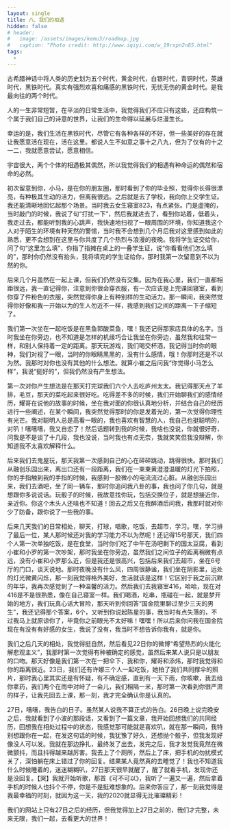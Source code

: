 ```yaml
---
layout: single
title: 八、我们的相遇
hidden: false
# header:
#   image: /assets/images/kemu3/roadmap.jpg
#   caption: "Photo credit: http://www.iqiyi.com/w_19rxpn2n85.html"
tags:
  - 
---
```


古希腊神话中将人类的历史划为五个时代，黄金时代，白银时代，青铜时代，英雄时代，黑铁时代。真实有强烈欢喜和痛感的黑铁时代，无忧无伤的黄金时代。是我最向往的两个时代。

人的一生非常短暂，在平淡的日常生活中，我觉得我们不应只有这些，还应构筑一个属于我们自己的诗意的世界，让我们的生命得以延展与烂漫生长。

幸运的是，我们生活在黑铁时代，尽管它有各种各样的不好，但一些美好的存在就让我愿意活在现在，活在这里。都说人生不如意之事十之八九，但为了仅有的十之一二，我就愿意尝试，愿意相信。

宇宙很大，两个个体的相遇极其偶然，所以我觉得我们的相遇有种命运的偶然和宿命的必然。

初次留意到你，小马，是在你的朋友圈，那时看到了你的毕业照，觉得你长得很漂亮，有种极其生动的活力，但离我很远。之后就是去了学校，我向你上交学生证。我还能清晰地回忆起那个场景。当时我去女生寝室823，有点紧张。门是虚掩的，当时敲门的时候，我说了句“打扰一下”，然后我就进去了，看到你站着，低着头，我走过去，都能听到我的心跳声，我快速地扫视了一眼周围的环境，你知道我这个人对于陌生的环境有种天然的警惕，当时我不会想到几个月后我对这里感到如此的熟悉，更不会想到在这里与你共度了几个热烈与浪漫的夜晚。我将学生证交给你，问了句“这里怎么填”，你指了指摊在桌上的一叠学生证，说“你看看他们怎么填的”，那时你仍然没有抬头，我将填完的学生证给你，那时我第一次留意到不以为然的你。

后来几个月虽然在一起上课，但我们仍然没有交集。因为在我心里，我们一直都相距很远，我一直记得你，注意到你很会穿衣服，有一次应该是上完课回寝室，看到你穿了件粉色的衣服，突然觉得你身上有种别样的生动活力。那一瞬间，我突然觉得你好像和我一开始以为的生人勿近不一样，我感到我们之间的距离一下子缩短了。

我们第一次坐在一起吃饭是在黑鱼郭酸菜鱼，嘿！我还记得那家店具体的名字。当时我坐在你旁边，也不知道是怎样的机缘巧合让我坐在你旁边，虽然我和往常一样，和别人保持着一定的距离。那天玩游戏，我们喝交杯酒，我记得当时你的眼神，我们对视了一眼，当时的你眼睛黑黑的，没有什么感情，哦！你那时还是不以为然。我那时对你也没有其他的什么想法。就算小崔之后问我“你觉得小马怎么样”，我说“挺好的”，但我仍然没有产生想法。

第一次对你产生想法是在那天打完球我们六个人去吃庐州太太。我记得那天点了羊排，毛豆，那天的菜吃起来很好吃。吃得差不多的时候，我们开始聊我们的感情经历，耀哥在说他的故事的时候，坐在我对面的你很认真地分析，并结合自己的经历进行一些阐述，在某个瞬间，我突然觉得那时的你是发着光的，第一次觉得你理性有光芒。我对聪明人总是高看一眼的，我也喜欢有智慧的人，我自己也挺聪明的，对叭！嘻嘻嘻，我又自恋了！然后话题转到我的时候，我啥也没说，你就很好奇，问我是不是谈了十几段，我也没说，当时我也有点无奈，我就笑笑但我没辩解，你知道我不太喜欢解释什么。

后来我们去鬼屋玩，那天我第一次感到自己的心在砰砰跳动，跳得很快。那时我们从融创乐园出来，离出口还有一段距离，我们在一束束黄澄澄温暖的灯光下拍照，你的手指触到我的手指的时候，我感到一股微小的电流流过心脏。从融创乐园出来，我们去酒吧，坐了同一辆车，那时你追问我八卦的事，我也问了你几句，就是想跟你多说说话。玩骰子的时候，我故意找你玩，包括交换位子，就是想接近你，亲近你。你这个木头人还啥也不知道！回去之后又在我醉酒后问我，我那时就对你少了防备，跟你说了一些我的事。

后来几天我们的日常相处，聊天，打球，唱歌，吃饭，去超市，学习。嘿，学习排了最后一位，某人那时候还对我的学习能力不以为然呢！还记得15号那天，我们四个人第一次单独吃饭，是在食堂，当时你们吃了中午在汤吧剩下的国太豆腐，看到小崔和小罗的第一次吵架，那时我坐在你旁边，虽然我们之间位子的距离稍微有点远，没有小崔和小罗那么近，但是我还是很高兴，包括后来我们去超市，坐在6号厅的门口，谈天说地。那时夜晚没有什么风，四周很静谧，我们坐在阴影里，远处的灯光微黄闪烁，那一刻我觉得格外美好，生活就该是这样！它区别于我之前沉默的年华，我再次感觉到了一种温馨的活力。然后我们去我寝室416，哈哈，现在对416是不是很熟悉，像在自己寝室一样。我们喝酒，吃串，瓶碰在一起，就是梦开始的地方，我们玩真心话大冒险，那天听到你回答“国金院里聊过至少三天的男生”，我还记得那个答案，6个，又听到你说起陈星的事，我当时有点失落的，不过我马上就原谅你了，毕竟你之前眼光不太好嘛！嘿嘿！所以后来你问我在国金院现在有没有有好感的女生，我说了没有，我当时不想告诉你我有，就是你。

我们之后几天的相处，我觉得挺自然，然后看见22日你的微博“希望热烈的火能化解悲观主义”，我那时第一次觉得有种被确定的感觉，虽然后来某人说只是以朋友的口吻。那天好像是我们第一次在一把伞下，我和你，耀哥和添炜，那时我觉得和你的距离很近。23日，我们还有许娜三个人一起吃饭，她拍了我们共同撑伞的照片，那时我心里其实还是有怀疑，有不确定感，直到有一天下雨，你咳嗽，我去给你拿药，我们两个在雨中对峙了一会儿，我们相隔一米，那时第一次看到你很严肃的样子，让我先回去上课，那一刻，我才完全确认你是认真的。

27日，嘻嘻，我告白的日子。虽然某人说我不算正式的告白。26日晚上说完晚安之后，我就看到了小波的那段话，又看到了一篇文章，我开始回想我们的共同经历，回想我在相处过程中的状态，我感觉那可能就是喜欢叭，就在那一瞬间，我特别想跟你在一起，在发这句话的时候，我犹豫了好久，还想抛个骰子，但我发现好像没人可以发。我就在那边挣扎，最终发了出去，发完之后，我才发觉我竟然在微微颤抖，而且抖得越来越厉害。我去上了个厕所，然后上了床，把手机的勿扰模式关了，深怕躺在床上错过了你的回复。结果某人竟然真的去睡觉了！我也不知道我什么时候睡着的，迷迷糊糊叭，27日那天很早就醒了，醒了就看手机，发现你还是没回复。【哭】我就开始听歌，那首《可不可以》，我听了一遍又一遍，然后拿着手机的时候人也抖个不停，你是不是挺难想象的。后来你答应了，那一刻我觉得是我最幸福的时刻，就因为这一天，我的2020就显得无比璀璨精彩！

我们的网站上只有27日之后的经历，但我觉得加上27日之前的，我们才完整，未来无限，我们一起，去看更大的世界！
